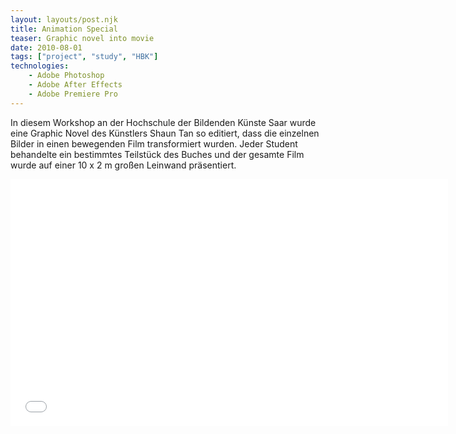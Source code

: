 ```yaml
---
layout: layouts/post.njk
title: Animation Special
teaser: Graphic novel into movie
date: 2010-08-01
tags: ["project", "study", "HBK"]
technologies:
    - Adobe Photoshop
    - Adobe After Effects
    - Adobe Premiere Pro
---
```


<p>In diesem Workshop an der Hochschule der Bildenden Künste Saar wurde eine Graphic Novel des Künstlers Shaun Tan so editiert, dass die einzelnen Bilder in einen bewegenden Film transformiert wurden. Jeder Student behandelte ein bestimmtes Teilstück des Buches und der gesamte Film wurde auf einer 10 x 2 m großen Leinwand präsentiert.</p>

<iframe width="700" height="395" src="//www.youtube.com/embed/mYtrgbtRylQ" frameborder="0" allowfullscreen></iframe>
